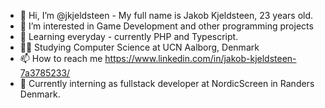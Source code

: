 - 👋 Hi, I’m @jkjeldsteen - My full name is Jakob Kjeldsteen, 23 years old.
- 👀 I’m interested in Game Development and other programming projects
- 🌱 Learning everyday - currently PHP and Typescript.
- 🧑‍🏫 Studying Computer Science at UCN Aalborg, Denmark
- 📫 How to reach me https://www.linkedin.com/in/jakob-kjeldsteen-7a3785233/
- 👔 Currently interning as fullstack developer at NordicScreen in Randers Denmark.

<!---
jkjeldsteen/jkjeldsteen is a ✨ special ✨ repository because its `README.md` (this file) appears on your GitHub profile.
You can click the Preview link to take a look at your changes.
--->
